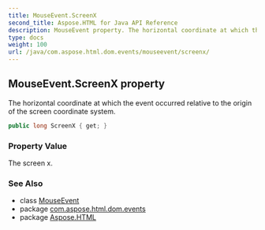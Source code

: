 ```yaml
---
title: MouseEvent.ScreenX
second_title: Aspose.HTML for Java API Reference
description: MouseEvent property. The horizontal coordinate at which the event occurred relative to the origin of the screen coordinate system
type: docs
weight: 100
url: /java/com.aspose.html.dom.events/mouseevent/screenx/
---
```

## MouseEvent.ScreenX property

The horizontal coordinate at which the event occurred relative to the origin of the screen coordinate system.

```java
public long ScreenX { get; }
```

### Property Value

The screen x.

### See Also

* class [MouseEvent](../)
* package [com.aspose.html.dom.events](../../mouseevent/)
* package [Aspose.HTML](../../../)
